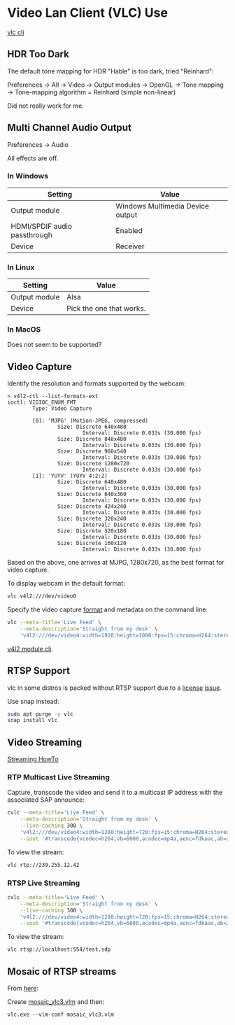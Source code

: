 # Video Lan Client (VLC) Use

[vlc cli](https://wiki.videolan.org/VLC_command-line_help/)

## HDR Too Dark

The default tone mapping for HDR "Hable" is too dark, tried "Reinhard":

Preferences -> All -> Video -> Output modules -> OpenGL ->
Tone mapping -> Tone-mapping algorithm = Reinhard (simple non-linear)

Did not really work for me.

## Multi Channel Audio Output

Preferences -> Audio

All effects are off.

### In Windows

Setting|Value
-------|-----
Output module|Windows Multimedia Device output
HDMI/SPDIF audio passthrough|Enabled
Device|Receiver

### In Linux

Setting|Value
-------|-----
Output module|Alsa
Device|Pick the one that works.


### In MacOS

Does not seem to be supported?

## Video Capture

Identify the resolution and formats supported by the webcam:
```
> v4l2-ctl --list-formats-ext
ioctl: VIDIOC_ENUM_FMT
        Type: Video Capture

        [0]: 'MJPG' (Motion-JPEG, compressed)
                Size: Discrete 640x480
                        Interval: Discrete 0.033s (30.000 fps)
                Size: Discrete 848x480
                        Interval: Discrete 0.033s (30.000 fps)
                Size: Discrete 960x540
                        Interval: Discrete 0.033s (30.000 fps)
                Size: Discrete 1280x720
                        Interval: Discrete 0.033s (30.000 fps)
        [1]: 'YUYV' (YUYV 4:2:2)
                Size: Discrete 640x480
                        Interval: Discrete 0.033s (30.000 fps)
                Size: Discrete 640x360
                        Interval: Discrete 0.033s (30.000 fps)
                Size: Discrete 424x240
                        Interval: Discrete 0.033s (30.000 fps)
                Size: Discrete 320x240
                        Interval: Discrete 0.033s (30.000 fps)
                Size: Discrete 320x180
                        Interval: Discrete 0.033s (30.000 fps)
                Size: Discrete 160x120
                        Interval: Discrete 0.033s (30.000 fps)
```
Based on the above, one arrives at MJPG, 1280x720, as the best format for video
capture.

To display webcam in the default format:
```sh
vlc v4l2:///dev/video0
```

Specify the video capture
[format](https://wiki.videolan.org/Documentation:Modules/v4l2/)
and metadata on the command line:
```sh
vlc --meta-title='Live Feed' \
    --meta-description='Straight from my desk' \
    'v4l2:///dev/video4:width=1920:height=1080:fps=15:chroma=H264:stereo=disabled:samplerate:44100'
```

[v4l2 module cli](https://wiki.videolan.org/Documentation:Modules/v4l2/).

## RTSP Support

vlc in some distros is packed without RTSP support due to a
[license](https://bugs.debian.org/cgi-bin/bugreport.cgi?bug=982299)
[issue](https://bugs.debian.org/cgi-bin/bugreport.cgi?bug=981439).

Use snap instead:

```sh
sudo apt purge -y vlc
snap install vlc
```

## Video Streaming

[Streaming HowTo](https://wiki.videolan.org/Documentation:Streaming_HowTo/)


### RTP Multicast Live Streaming

Capture, transcode the video and send it to a multicast IP address with the
associated SAP announce:

```sh
cvlc --meta-title='Live Feed' \
    --meta-description='Straight from my desk' \
    --live-caching 300 \
    'v4l2:///dev/video4:width=1280:height=720:fps=15:chroma=H264:stereo=disabled:samplerate:44100' \
    --sout '#transcode{vcodec=h264,vb=6000,acodec=mp4a,aenc=fdkaac,ab=256}:rtp{mux=ts,dst=239.255.12.42,sdp=sap,name=Test}'
```
To view the stream:

```sh
vlc rtp://239.255.12.42
```

### RTSP Live Streaming

```sh
cvlc --meta-title='Live Feed' \
    --meta-description='Straight from my desk' \
    --live-caching 300 \
    'v4l2:///dev/video4:width=1280:height=720:fps=15:chroma=H264:stereo=disabled:samplerate:44100' \
    --sout '#transcode{vcodec=h264,vb=6000,acodec=mp4a,aenc=fdkaac,ab=256}:rtp{dst=127.0.0.1,port=1234,sdp=rtsp://localhost:554/test.sdp}'
```
To view the stream:

```sh
vlc rtsp://localhost:554/test.sdp
```

## Mosaic of RTSP streams

From
[here](https://stackoverflow.com/questions/59180160/mosaic-of-rtsp-streams-vlc-3-0-8):

Create [mosaic_vlc3.vlm](mosaic_vlc3.vlm) and then:

```
vlc.exe --vlm-conf mosaic_vlc3.vlm
```
